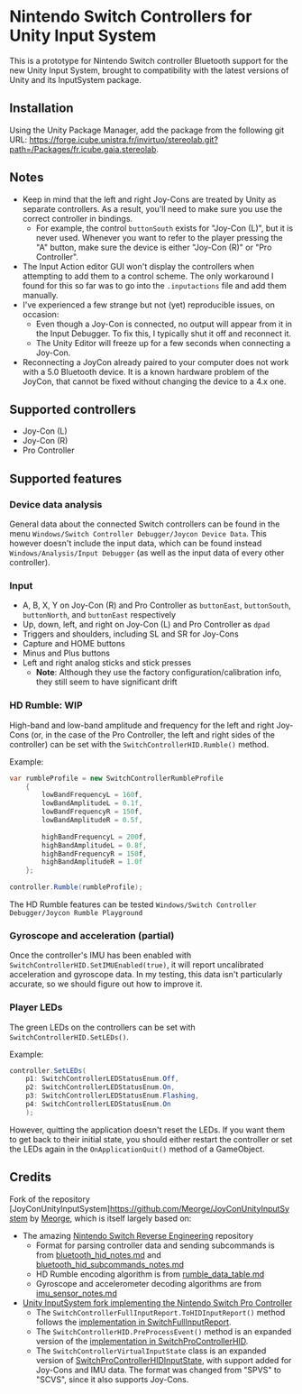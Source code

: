# Nintendo Switch Controllers for Unity Input System

This is a prototype for Nintendo Switch controller Bluetooth support for the new Unity Input System, brought to compatibility with the latest versions of Unity and its InputSystem package.

## Installation 

Using the Unity Package Manager, add the package from the following git URL: https://forge.icube.unistra.fr/invirtuo/stereolab.git?path=/Packages/fr.icube.gaia.stereolab.

## Notes

- Keep in mind that the left and right Joy-Cons are treated by Unity as separate controllers. As a result, you'll need to make sure you use the correct controller in bindings.
  - For example, the control `buttonSouth` exists for "Joy-Con (L)", but it is never used. Whenever you want to refer to the player pressing the "A" button, make sure the device is either "Joy-Con (R)" or "Pro Controller".
- The Input Action editor GUI won't display the controllers when attempting to add them to a control scheme. The only workaround I found for this so far was to go into the `.inputactions` file and add them manually.
- I've experienced a few strange but not (yet) reproducible issues, on occasion:
  - Even though a Joy-Con is connected, no output will appear from it in the Input Debugger. To fix this, I typically shut it off and reconnect it.
  - The Unity Editor will freeze up for a few seconds when connecting a Joy-Con.
- Reconnecting a JoyCon already paired to your computer does not work with a 5.0 Bluetooth device. It is a known hardware problem of the JoyCon, that cannot be fixed without changing the device to a 4.x one.

## Supported controllers

- Joy-Con (L)
- Joy-Con (R)
- Pro Controller

## Supported features

### Device data analysis

General data about the connected Switch controllers can be found in the menu `Windows/Switch Controller Debugger/Joycon Device Data`. This however doesn't include the input data, which can be found instead `Windows/Analysis/Input Debugger` (as well as the input data of every other controller).

### Input

- A, B, X, Y on Joy-Con (R) and Pro Controller as `buttonEast`, `buttonSouth`, `buttonNorth`, and `buttonEast` respectively
- Up, down, left, and right on Joy-Con (L) and Pro Controller as `dpad`
- Triggers and shoulders, including SL and SR for Joy-Cons
- Capture and HOME buttons
- Minus and Plus buttons
- Left and right analog sticks and stick presses
  - **Note**: Although they use the factory configuration/calibration info, they still seem to have significant drift

### HD Rumble: WIP

High-band and low-band amplitude and frequency for the left and right Joy-Cons (or, in the case of the Pro Controller, the left and right sides of the controller) can be set with the `SwitchControllerHID.Rumble()` method.

Example:

```c#
var rumbleProfile = new SwitchControllerRumbleProfile
    {
        lowBandFrequencyL = 160f,
        lowBandAmplitudeL = 0.1f,
        lowBandFrequencyR = 150f,
        lowBandAmplitudeR = 0.5f,
        
        highBandFrequencyL = 200f,
        highBandAmplitudeL = 0.8f,
        highBandFrequencyR = 150f,
        highBandAmplitudeR = 1.0f
    };
        
controller.Rumble(rumbleProfile);
```

The HD Rumble features can be tested `Windows/Switch Controller Debugger/Joycon Rumble Playground`

### Gyroscope and acceleration (partial)

Once the controller's IMU has been enabled with `SwitchControllerHID.SetIMUEnabled(true)`, it will report uncalibrated acceleration and gyroscope data. In my testing, this data isn't particularly accurate, so we should figure out how to improve it.

### Player LEDs

The green LEDs on the controllers can be set with `SwitchControllerHID.SetLEDs()`. 

Example:
```c#
controller.SetLEDs(
    p1: SwitchControllerLEDStatusEnum.Off,
    p2: SwitchControllerLEDStatusEnum.On,
    p3: SwitchControllerLEDStatusEnum.Flashing,
    p4: SwitchControllerLEDStatusEnum.On
    );
```

However, quitting the application doesn't reset the LEDs. If you want them to get back to their initial state, you should either restart the controller or set the LEDs again in the `OnApplicationQuit()` method of a GameObject.

## Credits

Fork of the repository [JoyConUnityInputSystem]https://github.com/Meorge/JoyConUnityInputSystem by [Meorge](https://github.com/Meorge), which is itself largely based on: 

- The amazing [Nintendo Switch Reverse Engineering](https://github.com/dekuNukem/Nintendo_Switch_Reverse_Engineering) repository
  - Format for parsing controller data and sending subcommands is from [bluetooth_hid_notes.md](https://github.com/dekuNukem/Nintendo_Switch_Reverse_Engineering/blob/master/bluetooth_hid_notes.md) and [bluetooth_hid_subcommands_notes.md](https://github.com/dekuNukem/Nintendo_Switch_Reverse_Engineering/blob/master/bluetooth_hid_subcommands_notes.md)
  - HD Rumble encoding algorithm is from [rumble_data_table.md](https://github.com/dekuNukem/Nintendo_Switch_Reverse_Engineering/blob/master/rumble_data_table.md)
  - Gyroscope and accelerometer decoding algorithms are from [imu_sensor_notes.md](https://github.com/dekuNukem/Nintendo_Switch_Reverse_Engineering/blob/master/imu_sensor_notes.md)
- [Unity InputSystem fork implementing the Nintendo Switch Pro Controller](https://github.com/Unity-Technologies/InputSystem/pull/1471)
  - The `SwitchControllerFullInputReport.ToHIDInputReport()` method follows the [implementation in SwitchFullInputReport](https://github.com/Unity-Technologies/InputSystem/blob/67a8605dc8d2bb67d251117cbe0e371d043e7a13/Packages/com.unity.inputsystem/InputSystem/Plugins/Switch/SwitchProControllerHID.cs#L360).
  - The `SwitchControllerHID.PreProcessEvent()` method is an expanded version of the [implementation in SwitchProControllerHID](https://github.com/Unity-Technologies/InputSystem/blob/67a8605dc8d2bb67d251117cbe0e371d043e7a13/Packages/com.unity.inputsystem/InputSystem/Plugins/Switch/SwitchProControllerHID.cs#L213).
  - The `SwitchControllerVirtualInputState` class is an expanded version of [SwitchProControllerHIDInputState](https://github.com/Unity-Technologies/InputSystem/blob/67a8605dc8d2bb67d251117cbe0e371d043e7a13/Packages/com.unity.inputsystem/InputSystem/Plugins/Switch/SwitchProControllerHID.cs#L20), with support added for Joy-Cons and IMU data. The format was changed from "SPVS" to "SCVS", since it also supports Joy-Cons.
